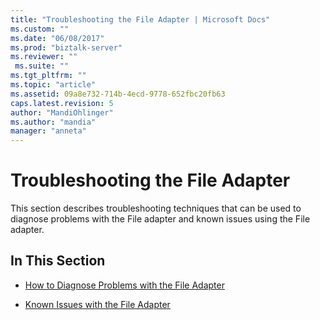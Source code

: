 ```yaml
---
title: "Troubleshooting the File Adapter | Microsoft Docs"
ms.custom: ""
ms.date: "06/08/2017"
ms.prod: "biztalk-server"
ms.reviewer: ""
 ms.suite: ""
ms.tgt_pltfrm: ""
ms.topic: "article"
ms.assetid: 09a8e732-714b-4ecd-9778-652fbc20fb63
caps.latest.revision: 5
author: "MandiOhlinger"
ms.author: "mandia"
manager: "anneta"
---
```

# Troubleshooting the File Adapter
This section describes troubleshooting techniques that can be used to diagnose problems with the File adapter and known issues using the File adapter.  
  
## In This Section  
  
-   [How to Diagnose Problems with the File Adapter](../core/how-to-diagnose-problems-with-the-file-adapter.md)  
  
-   [Known Issues with the File Adapter](../core/known-issues-with-the-file-adapter.md)